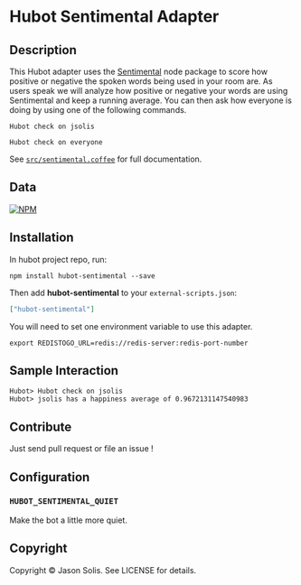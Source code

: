 # Hubot Sentimental Adapter

## Description

This Hubot adapter uses the [Sentimental](https://github.com/thinkroth/Sentimental)
node package to score how positive or negative the spoken words being used in your room are.
As users speak we will analyze how positive or negative your words are using Sentimental
and keep a running average. You can then ask how everyone is doing by using one of the following commands.

```
Hubot check on jsolis
```
```
Hubot check on everyone
```

See [`src/sentimental.coffee`](src/sentimental.coffee) for full documentation.

## Data
[![NPM](https://nodei.co/npm/hubot-sentimental.png?downloads=true&stars=true)](https://nodei.co/npm/hubot-sentimental.png?downloads=true&stars=true)

## Installation

In hubot project repo, run:

`npm install hubot-sentimental --save`

Then add **hubot-sentimental** to your `external-scripts.json`:

```json
["hubot-sentimental"]
```
You will need to set one environment variable to use this adapter.

```
export REDISTOGO_URL=redis://redis-server:redis-port-number
```

## Sample Interaction

```
Hubot> Hubot check on jsolis
Hubot> jsolis has a happiness average of 0.9672131147540983
```

## Contribute

Just send pull request or file an issue !

## Configuration

### `HUBOT_SENTIMENTAL_QUIET`

Make the bot a little more quiet.

## Copyright

Copyright &copy; Jason Solis. See LICENSE for details.

